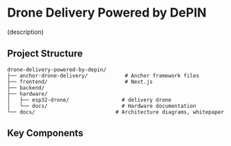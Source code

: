 # Drone Delivery Powered by DePIN

(description)

## Project Structure

```
drone-delivery-powered-by-depin/
├── anchor-drone-delivery/            # Anchor framework files
├── frontend/                         # Next.js
├── backend/                          
├── hardware/                         
│   ├── esp32-drone/                 # delivery drone
│   └── docs/                        # Hardware documentation
└── docs/                          # Architecture diagrams, whitepaper
```

## Key Components
